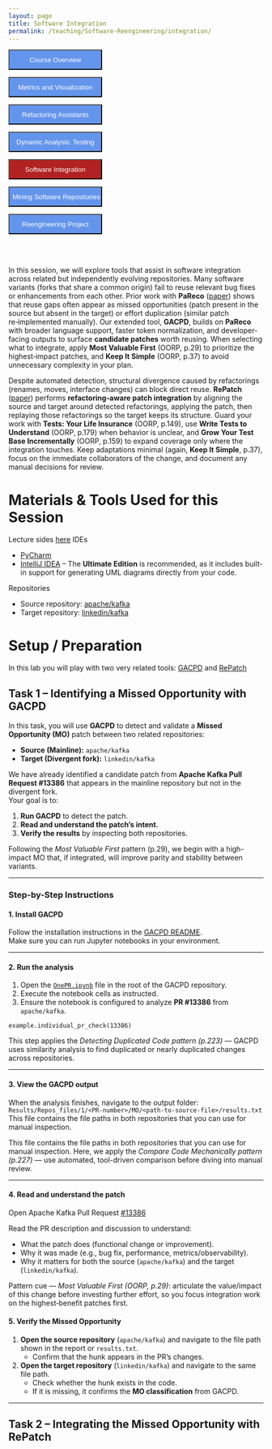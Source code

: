 ```yaml
---
layout: page
title: Software Integration
permalink: /teaching/Software-Reengineering/integration/
---
```


<form action="/teaching/Software-Reengineering/">
    <input type="submit" style="background-color:cornflowerblue;color:white;width:185px;
height:40px;" value="Course Overview" />
</form>
<form action="/teaching/Software-Reengineering/metrics/">
    <input type="submit" style="background-color:cornflowerblue;color:white;width:185px;
height:40px;" value="Metrics and Visualization" />
</form>
<form action="/teaching/Software-Reengineering/refactoring/">
    <input type="submit" style="background-color:cornflowerblue;color:white;width:185px;
height:40px;" value="Refactoring Assistants" />
</form>
<form action="/teaching/Software-Reengineering/dynamic/">
    <input type="submit" style="background-color:cornflowerblue;color:white;width:185px;
height:40px;" value="Dynamic Analysis: Testing" />
</form>
<form action="/teaching/Software-Reengineering/integration/">
    <input type="submit" style="background-color:firebrick;color:white;width:185px;
height:40px;" value="Software Integration" />
</form>
<form action="/teaching/Software-Reengineering/msr/">
    <input type="submit" style="background-color:cornflowerblue;color:white;width:185px;
height:40px;" value="Mining Software Repositories" />
</form>
<form action="/teaching/Software-Reengineering/project/">
    <input type="submit" style="background-color:cornflowerblue;color:white;width:185px;
height:40px;" value="Reengineering Project" />
</form>

<br/>
<br/>

In this session, we will explore tools that assist in software integration across related but 
independently evolving repositories. Many software variants (forks that share a common origin) fail to 
reuse relevant bug fixes or enhancements from each other. Prior work with **PaReco**
([paper](https://dl.acm.org/doi/10.1145/3540250.3549112)) shows that reuse gaps often appear as missed 
opportunities (patch present in the source but absent in the target) or effort duplication (similar patch 
re‑implemented manually). Our extended tool, **GACPD**, builds on **PaReco** with broader language support, 
faster token normalization, and developer-facing outputs to surface **candidate patches** worth reusing. 
When selecting what to integrate, apply **Most Valuable First** (OORP, p.29) to prioritize the highest‑impact 
patches, and **Keep It Simple** (OORP, p.37) to avoid unnecessary complexity in your plan.

Despite automated detection, structural divergence caused by refactorings (renames, moves, interface 
changes) can block direct reuse. **RePatch** ([paper](https://arxiv.org/pdf/2508.06718)) performs 
**refactoring‑aware patch integration** by aligning the source and target around detected refactorings, 
applying the patch, then replaying those refactorings so the target keeps its structure. Guard your work 
with **Tests: Your Life Insurance** (OORP, p.149), use **Write Tests to Understand** (OORP, p.179) when 
behavior is unclear, and **Grow Your Test Base Incrementally** (OORP, p.159) to expand coverage only where 
the integration touches. Keep adaptations minimal (again, **Keep It Simple**, p.37), focus on the immediate 
collaborators of the change, and document any manual decisions for review.


Materials & Tools Used for this Session
========
Lecture sides [here](../../../files/Integration.pdf)
IDEs  
* [PyCharm](https://www.jetbrains.com/academy/student-pack/)  
* [IntelliJ IDEA](https://www.jetbrains.com/idea/) – The **Ultimate Edition** is recommended, as it includes built-in support for generating UML diagrams directly from your code.

Repositories
* Source repository: [apache/kafka](www.github.com/apache/kafka)
* Target repository: [linkedin/kafka](www.github.com/linkedin/kafka)

Setup / Preparation
===============
In this lab you will play with two very related tools: [GACPD](https://github.com/unlv-evol/GACPD) and [RePatch](https://github.com/unlv-evol/RePatch)

## Task 1 – Identifying a Missed Opportunity with GACPD

In this task, you will use **GACPD** to detect and validate a **Missed Opportunity (MO)** patch between two related repositories:  
- **Source (Mainline):** `apache/kafka`  
- **Target (Divergent fork):** `linkedin/kafka`  

We have already identified a candidate patch from **Apache Kafka Pull Request #13386** that appears in the mainline repository but not in the divergent fork.  
Your goal is to:  
1. **Run GACPD** to detect the patch.  
2. **Read and understand the patch’s intent.**  
3. **Verify the results** by inspecting both repositories.  

Following the *Most Valuable First* pattern (p.29), we begin with a high-impact MO that, if integrated, will improve parity and stability between variants.

---

### Step-by-Step Instructions

#### **1. Install GACPD**
Follow the installation instructions in the [GACPD README](https://github.com/unlv-evol/GACPD).  
Make sure you can run Jupyter notebooks in your environment.

---

#### **2. Run the analysis**
1. Open the [`OnePR.ipynb`](https://github.com/unlv-evol/GACPD/blob/main/OnePR.ipynb) file in the root of the GACPD repository.  
2. Execute the notebook cells as instructed.  
3. Ensure the notebook is configured to analyze **PR #13386** from `apache/kafka`.

`example.individual_pr_check(13386)`

This step applies the *Detecting Duplicated Code pattern (p.223)* — GACPD uses similarity analysis to find duplicated or nearly duplicated changes across repositories.

---

#### **3. View the GACPD output**
When the analysis finishes, navigate to the output folder:  
```Results/Repos_files/1/<PR-number>/MO/<path-to-source-file>/results.txt```
This file contains the file paths in both repositories that you can use for manual inspection.

This file contains the file paths in both repositories that you can use for manual inspection.
Here, we apply the *Compare Code Mechanically pattern (p.227)* — use automated, tool-driven comparison before diving into manual review.

---

#### **4. Read and understand the patch**
Open Apache Kafka Pull Request [#13386](https://github.com/apache/kafka/pull/13386)

Read the PR description and discussion to understand:
* What the patch does (functional change or improvement).
* Why it was made (e.g., bug fix, performance, metrics/observability).
* Why it matters for both the source (`apache/kafka`) and the target (`linkedin/kafka`).

Pattern cue — *Most Valuable First (OORP, p.29)*: articulate the value/impact of this change before investing further effort, so you focus integration work on the highest‑benefit patches first.

#### **5. Verify the Missed Opportunity**
1. **Open the source repository** (`apache/kafka`) and navigate to the file path shown in the report or `results.txt`.  
   - Confirm that the hunk appears in the PR’s changes.  
2. **Open the target repository** (`linkedin/kafka`) and navigate to the same file path.  
   - Check whether the hunk exists in the code.  
   - If it is missing, it confirms the **MO classification** from GACPD.

---

## Task 2 – Integrating the Missed Opportunity with RePatch
